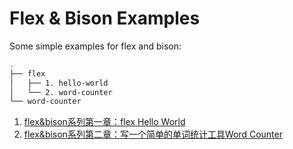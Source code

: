 # Flex & Bison Examples

Some simple examples for flex and bison:

```bash
.
├── flex
│   ├── 1. hello-world
│   └── 2. word-counter
└── word-counter
```

1. [flex&bison系列第一章：flex Hello World](https://blog.csdn.net/Zhanglin_Wu/article/details/126114017)
2. [flex&bison系列第二章：写一个简单的单词统计工具Word Counter](https://blog.csdn.net/Zhanglin_Wu/article/details/126377501)
